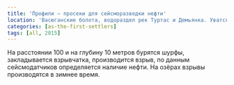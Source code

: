 ```yaml
---
title: 'Профили — просеки для сейсморазведки нефти'
location: 'Васюганские болота, водораздел рек Туртас и Демьянка. Уватский район, Тюменская область, Россия'
categories: [as-the-first-settlers]
tags: [all, 2015]
---
```


На расстоянии 100 и на глубину 10 метров бурятся шурфы, закладывается взрывчатка, производится взрыв, по данным сейсмодатчиков определяется наличие нефти. На озёрах взрывы производятся в зимнее время.